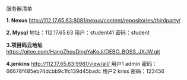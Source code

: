 服务器清单

 **1. Nexus** 
http://112.17.65.63:8081/nexus/content/repositories/thirdparty/

 **2. Mysql** 
地址：112.17.65.63
用户：student41
密码：student

 **3.项目码云地址** 
https://gitee.com/HangZhouDingYaKeJi/DEBO_BOSS_JXJW.git

 **4.jenkins** 
http://112.17.65.63:9981/view/all/
用户1 admin  密码：66678f485eb74dcbb9c1fc139d45badc
用户2 kriss  密码：123456